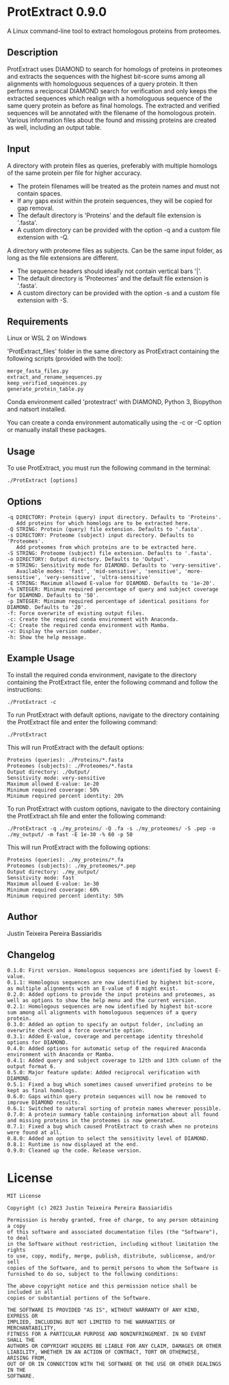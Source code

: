 # ProtExtract 0.9.0
A Linux command-line tool to extract homologous proteins from proteomes.

## Description

ProtExtract uses DIAMOND to search for homologs of proteins in proteomes and extracts the sequences
with the highest bit-score sums among all alignments with homologuous sequences of a query protein.
It then performs a reciprocal DIAMOND search for verification and only keeps the extracted sequences
which realign with a homologuous sequence of the same query protein as before as final homologs.
The extracted and verified sequences will be annotated with the filename of the homologous protein.
Various information files about the found and missing proteins are created as well, including an output table.


## Input

A directory with protein files as queries, preferably with multiple homologs of the same protein per file for higher accuracy.
	
* The protein filenames will be treated as the protein names and must not contain spaces.
* If any gaps exist within the protein sequences, they will be copied for gap removal.
* The default directory is 'Proteins' and the default file extension is '.fasta'.
* A custom directory can be provided with the option -q and a custom file extension with -Q.
   
A directory with proteome files as subjects. Can be the same input folder, as long as the file extensions are different.

* The sequence headers should ideally not contain vertical bars '|'.
* The default directory is 'Proteomes' and the default file extension is '.fasta'.
* A custom directory can be provided with the option -s and a custom file extension with -S.


## Requirements

Linux or WSL 2 on Windows

'ProtExtract_files' folder in the same directory as ProtExtract containing the following scripts (provided with the tool):
    
    merge_fasta_files.py
    extract_and_rename_sequences.py
    keep_verified_sequences.py
    generate_protein_table.py
Conda environment called 'protextract' with DIAMOND, Python 3, Biopython and natsort installed.

You can create a conda environment automatically using the -c or -C  option or manually install these packages.


## Usage

To use ProtExtract, you must run the following command in the terminal:

    ./ProtExtract [options]


## Options

    -q DIRECTORY: Protein (query) input directory. Defaults to 'Proteins'.
       Add proteins for which homologs are to be extracted here.
    -Q STRING: Protein (query) file extension. Defaults to '.fasta'.
    -s DIRECTORY: Proteome (subject) input directory. Defaults to 'Proteomes'.
       Add proteomes from which proteins are to be extracted here.
    -S STRING: Proteome (subject) file extension. Defaults to '.fasta'.
    -o DIRECTORY: Output directory. Defaults to 'Output'.
    -m STRING: Sensitivity mode for DIAMOND. Defaults to 'very-sensitive'.
       Available modes: 'fast', 'mid-sensitive', 'sensitive', 'more-sensitive', 'very-sensitive', 'ultra-sensitive'
    -E STRING: Maximum allowed E-value for DIAMOND. Defaults to '1e-20'.
    -% INTEGER: Minimum required percentage of query and subject coverage for DIAMOND. Defaults to '50'.
    -p INTEGER: Minimum required percentage of identical positions for DIAMOND. Defaults to '20'.
    -f: Force overwrite of existing output files.
    -c: Create the required conda environment with Anaconda.
    -C: Create the required conda environment with Mamba.
    -v: Display the version number.
    -h: Show the help message.


## Example Usage

To install the required conda environment, navigate to the directory containing the ProtExtract file, enter the following command and follow the instructions:

    ./ProtExtract -c

To run ProtExtract with default options, navigate to the directory containing the ProtExtract file and enter the following command:

    ./ProtExtract

This will run ProtExtract with the default options:

    Proteins (queries): ./Proteins/*.fasta
    Proteomes (subjects): ./Proteomes/*.fasta
    Output directory: ./Output/
    Sensitivity mode: very-sensitive
    Maximum allowed E-value: 1e-20
    Minimum required coverage: 50%
    Minimum required percent identity: 20%

To run ProtExtract with custom options, navigate to the directory containing the ProtExtract.sh file and enter the following command:

    ./ProtExtract -q ./my_proteins/ -Q .fa -s ./my_proteomes/ -S .pep -o ./my_output/ -m fast -E 1e-30 -% 60 -p 50

This will run ProtExtract with the following options:

    Proteins (queries): ./my_proteins/*.fa
    Proteomes (subjects): ./my_proteomes/*.pep
    Output directory: ./my_output/
    Sensitivity mode: fast
    Maximum allowed E-value: 1e-30
    Minimum required coverage: 60%
    Minimum required percent identity: 50%

## Author

  Justin Teixeira Pereira Bassiaridis


## Changelog

    0.1.0: First version. Homologous sequences are identified by lowest E-value.
    0.1.1: Homologous sequences are now identified by highest bit-score, as multiple alignments with an E-value of 0 might exist.
    0.2.0: Added options to provide the input proteins and proteomes, as well as options to show the help menu and the current version.
    0.2.1: Homologous sequences are now identified by highest bit-score sum among all alignments with homologuous sequences of a query protein.
    0.3.0: Added an option to specify an output folder, including an overwrite check and a force overwrite option.
    0.3.1: Added E-value, coverage and percentage identity threshold options for DIAMOND.
    0.4.0: Added options for automatic setup of the required Anaconda environment with Anaconda or Mamba.
    0.4.1: Added query and subject coverage to 12th and 13th column of the output format 6.
    0.5.0: Major feature update: Added reciprocal verification with DIAMOND.
    0.5.1: Fixed a bug which sometimes caused unverified proteins to be kept as final homologs.
    0.6.0: Gaps within query protein sequences will now be removed to improve DIAMOND results.
    0.6.1: Switched to natural sorting of protein names wherever possible.
    0.7.0: A protein summary table containing information about all found and missing proteins in the proteomes is now generated.
    0.7.1: Fixed a bug which caused ProtExtract to crash when no proteins were found at all.
    0.8.0: Added an option to select the sensitivity level of DIAMOND.
    0.8.1: Runtime is now displayed at the end.
    0.9.0: Cleaned up the code. Release version.


# License

    MIT License

    Copyright (c) 2023 Justin Teixeira Pereira Bassiaridis

    Permission is hereby granted, free of charge, to any person obtaining a copy
    of this software and associated documentation files (the "Software"), to deal
    in the Software without restriction, including without limitation the rights
    to use, copy, modify, merge, publish, distribute, sublicense, and/or sell
    copies of the Software, and to permit persons to whom the Software is
    furnished to do so, subject to the following conditions:

    The above copyright notice and this permission notice shall be included in all
    copies or substantial portions of the Software.

    THE SOFTWARE IS PROVIDED "AS IS", WITHOUT WARRANTY OF ANY KIND, EXPRESS OR
    IMPLIED, INCLUDING BUT NOT LIMITED TO THE WARRANTIES OF MERCHANTABILITY,
    FITNESS FOR A PARTICULAR PURPOSE AND NONINFRINGEMENT. IN NO EVENT SHALL THE
    AUTHORS OR COPYRIGHT HOLDERS BE LIABLE FOR ANY CLAIM, DAMAGES OR OTHER
    LIABILITY, WHETHER IN AN ACTION OF CONTRACT, TORT OR OTHERWISE, ARISING FROM,
    OUT OF OR IN CONNECTION WITH THE SOFTWARE OR THE USE OR OTHER DEALINGS IN THE
    SOFTWARE.

